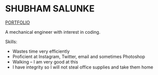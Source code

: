 # SHUBHAM SALUNKE

[PORTFOLIO](shubham-salunke.co)

A mechanical engineer with interest in coding.

Skills:
* Wastes time very efficiently
* Proficient at Instagram, Twitter, email and sometimes Photoshop
* Walking – I am very good at this
* I have integrity so I will not steal office supplies and take them home
